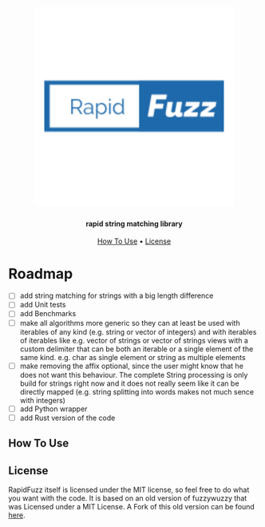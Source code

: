 <h1 align="center">
  <br>
  <img src="https://raw.githubusercontent.com/maxbachmann/rapidfuzz/dev/.github/rapidfuzz.png" alt="RapidFuzz" width="400">
</h1>

<h4 align="center">rapid string matching library</h4>

<p align="center">
  <a href="#how-to-use">How To Use</a> •
  <a href="#license">License</a>
</p>

# Roadmap
- [ ] add string matching for strings with a big length difference
- [ ] add Unit tests
- [ ] add Benchmarks
- [ ] make all algorithms more generic so they can at least be used with iterables of any kind (e.g. string or vector of integers) and with iterables of iterables like e.g. vector of strings or vector of strings views with a custom delimiter that can be both an iterable or a single element of the same kind. e.g. char as single element or string as multiple elements
- [ ] make removing the affix optional, since the user might know that he does not want this behaviour. The complete String processing is only build for strings right now and it does not really seem like it can be directly mapped (e.g. string splitting into words makes not much sence with integers)
- [ ] add Python wrapper
- [ ] add Rust version of the code

## How To Use

## License
RapidFuzz itself is licensed under the MIT license, so feel free to do what you want with the code.
It is based on an old version of fuzzywuzzy that was Licensed under a MIT License.
A Fork of this old version can be found [here](https://github.com/rhasspy/fuzzywuzzy).
